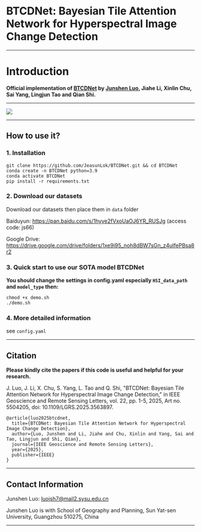 # BTCDNet: Bayesian Tile Attention Network for Hyperspectral Image Change Detection

***
# Introduction

<b> Official implementation of [BTCDNet](https://ieeexplore.ieee.org/document/10975807) by [Junshen Luo](https://github.com/JeasunLok), Jiahe Li, Xinlin Chu, Sai Yang, Lingjun Tao and Qian Shi. </b>
***

![](images/btcdnet.png)

***
## How to use it?
### 1. Installation
```
git clone https://github.com/JeasunLok/BTCDNet.git && cd BTCDNet
conda create -n BTCDNet python=3.9
conda activate BTCDNet
pip install -r requirements.txt
```

### 2. Download our datasets

Download our datasets then place them in `data` folder

Baiduyun: https://pan.baidu.com/s/1hyye2fVxoUaOJ6YR_RUSJg 
(access code: js66)

Google Drive: https://drive.google.com/drive/folders/1xe9i95_noh8dBW7sGn_z4uIfePBsa8r2

### 3. Quick start to use our SOTA model BTCDNet

<b> You should change the settings in config.yaml especially `HSI_data_path` and `model_type` then: </b>
```
chmod +x demo.sh
./demo.sh
```

### 4. More detailed information
see `config.yaml`

***
## Citation
<b> Please kindly cite the papers if this code is useful and helpful for your research. </b>

J. Luo, J. Li, X. Chu, S. Yang, L. Tao and Q. Shi, "BTCDNet: Bayesian Tile Attention Network for Hyperspectral Image Change Detection," in IEEE Geoscience and Remote Sensing Letters, vol. 22, pp. 1-5, 2025, Art no. 5504205, doi: 10.1109/LGRS.2025.3563897.

```
@article{luo2025btcdnet,
  title={BTCDNet: Bayesian Tile Attention Network for Hyperspectral Image Change Detection},
  author={Luo, Junshen and Li, Jiahe and Chu, Xinlin and Yang, Sai and Tao, Lingjun and Shi, Qian},
  journal={IEEE Geoscience and Remote Sensing Letters},
  year={2025},
  publisher={IEEE}
}
```

***
## Contact Information
Junshen Luo: luojsh7@mail2.sysu.edu.cn

Junshen Luo is with School of Geography and Planning, Sun Yat-sen University, Guangzhou 510275, China
***